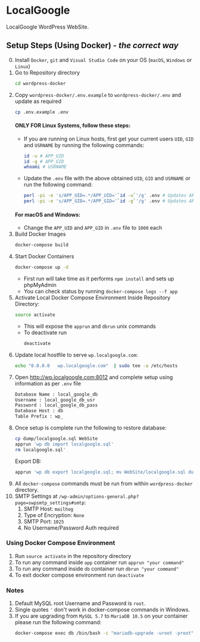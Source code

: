 # LocalGoogle

LocalGoogle WordPress WebSite.

## Setup Steps (Using Docker) - _the correct way_

0. Install `Docker`, `git` and `Visual Studio Code` on your OS (`macOS`, `Windows` or `Linux`)
1. Go to Repository directory
   ```bash
   cd wordpress-docker
   ```
2. Copy `wordpress-docker/.env.example` to `wordpress-docker/.env` and update as required
   ```bash
   cp .env.example .env
   ```
   #### ONLY FOR Linux Systems, follow these steps:
   - If you are running on Linux hosts, first get your current users `UID`, `GID` and `USRNAME` by running the following commands:
     ```bash
     id -u # APP_UID
     id -g # APP_GID
     whoami # USRNAME
     ```
   - Update the `.env` file with the above obtained `UID`, `GID` and `USRNAME` or run the following command:
     ```bash
     perl -pi -e 's/APP_UID=.*/APP_UID='`id -u`'/g' .env # Updates APP_UID
     perl -pi -e 's/APP_GID=.*/APP_GID='`id -g`'/g' .env # Updates APP_GID
     ```
   #### For macOS and Windows:
   - Change the `APP_UID` and `APP_GID` in `.env` file to `1000` each
3. Build Docker Images
   ```bash
   docker-compose build
   ```
4. Start Docker Containers
   ```bash
   docker-compose up -d
   ```
   - First run will take time as it performs `npm install` and sets up phpMyAdmin
   - You can check status by running `docker-compose logs --f app`
5. Activate Local Docker Compose Environment Inside Repository Directory:
   ```bash
   source activate
   ```
   - This will expose the `apprun` and `dbrun` unix commands
   - To deactivate run
     ```bash
     deactivate
     ```
6. Update local hostfile to serve `wp.localgoogle.com`:
   ```bash
   echo "0.0.0.0   wp.localgoogle.com"  | sudo tee -a /etc/hosts
   ```
7. Open http://wp.localgoogle.com:8012 and complete setup using information as per `.env` file
    ```bash
    Database Name : local_google_db
    Username : local_google_db_usr
    Password : local_google_db_pass
    Database Host : db
    Table Prefix : wp_
    ```
8. Once setup is complete run the following to restore database:
   ```bash
   cp dump/localgoogle.sql WebSite
   apprun 'wp db import localgoogle.sql'
   rm localgoogle.sql'
   ```
   Export DB:
   ```bash
   apprun 'wp db export localgoogle.sql; mv WebSite/localgoogle.sql dump/localgoogle.sql'
   ```
9. All `docker-compose` commands must be run from within `wordpress-docker` directory.
10. SMTP Settings at `/wp-admin/options-general.php?page=swpsmtp_settings#smtp`:
    1. SMTP Host: `mailhog`
    2. Type of Encryption: `None`
    3. SMTP Port: `1025`
    4. No Username/Password Auth required

### Using Docker Compose Environment

1. Run `source activate` in the repository directory
2. To run any command inside `app` container run `apprun "your command"`
3. To run any command inside `db` container run `dbrun "your command"`
4. To exit docker compose environment run `deactivate`

### Notes

1. Default MySQL root Username and Password is `root`.
2. Single quotes `'` don't work in docker-compose commands in Windows.
3. If you are upgrading from `MySQL 5.7` to `MariaDB 10.5` on your container please run the following command:
   ```bash
   docker-compose exec db /bin/bash -c "mariadb-upgrade -uroot -proot"
   ```
